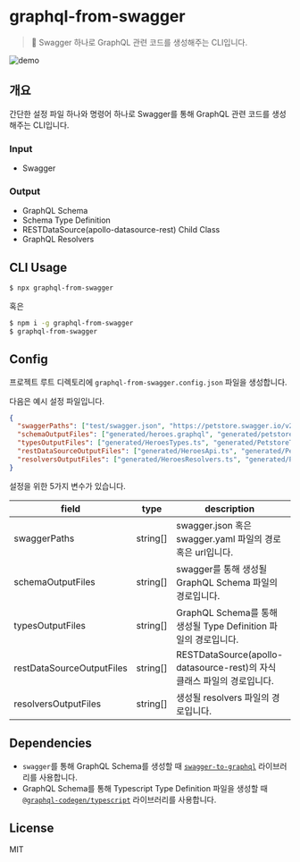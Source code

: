 # graphql-from-swagger

> 🍇 Swagger 하나로 GraphQL 관련 코드를 생성해주는 CLI입니다.

![demo](./example/demo.gif)

## 개요

간단한 설정 파일 하나와 명령어 하나로 Swagger를 통해 GraphQL 관련 코드를 생성해주는 CLI입니다.

### Input

* Swagger

### Output

* GraphQL Schema
* Schema Type Definition
* RESTDataSource(apollo-datasource-rest) Child Class
* GraphQL Resolvers

## CLI Usage

```bash
$ npx graphql-from-swagger
```

혹은

```bash
$ npm i -g graphql-from-swagger
$ graphql-from-swagger
```

## Config

프로젝트 루트 디렉토리에 `graphql-from-swagger.config.json` 파일을 생성합니다.

다음은 예시 설정 파일입니다.

```json
{
  "swaggerPaths": ["test/swagger.json", "https://petstore.swagger.io/v2/swagger.json"],
  "schemaOutputFiles": ["generated/heroes.graphql", "generated/petstore.graphql"],
  "typesOutputFiles": ["generated/HeroesTypes.ts", "generated/PetstoreTypes.ts"],
  "restDataSourceOutputFiles": ["generated/HeroesApi.ts", "generated/PetstoreApi.ts"],
  "resolversOutputFiles": ["generated/HeroesResolvers.ts", "generated/PetstoreResolvers.ts"]
}
```

설정을 위한 5가지 변수가 있습니다.

| field                     | type     | description                                                    | ext                 |
|---------------------------|----------|----------------------------------------------------------------|---------------------|
| swaggerPaths              | string[] | swagger.json 혹은 swagger.yaml 파일의 경로 혹은 url입니다.            | .json | .yaml | url |
| schemaOutputFiles         | string[] | swagger를 통해 생성될 GraphQL Schema 파일의 경로입니다.                | .graphql            |
| typesOutputFiles          | string[] | GraphQL Schema를 통해 생성될 Type Definition 파일의 경로입니다.        | .ts                 |
| restDataSourceOutputFiles | string[] | RESTDataSource(apollo-datasource-rest)의 자식클래스 파일의 경로입니다. | .ts                 |
| resolversOutputFiles      | string[] | 생성될 resolvers 파일의 경로입니다.                                  | .ts                 |

## Dependencies

* `swagger`를 통해 GraphQL Schema를 생성할 때 [`swagger-to-graphql`](https://github.com/yarax/swagger-to-graphql) 라이브러리를 사용합니다.
* GraphQL Schema를 통해 Typescript Type Definition 파일을 생성할 때 [`@graphql-codegen/typescript`](https://graphql-code-generator.com/docs/plugins/typescript) 라이브러리를 사용합니다.

## License

MIT

